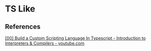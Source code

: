 # TS Like

## References

[[00] Build a Custom Scripting Language In Typescript - Introduction to Interpreters & Compilers - youtube.com](https://www.youtube.com/playlist?list=PL_2VhOvlMk4UHGqYCLWc6GO8FaPl8fQTh)
